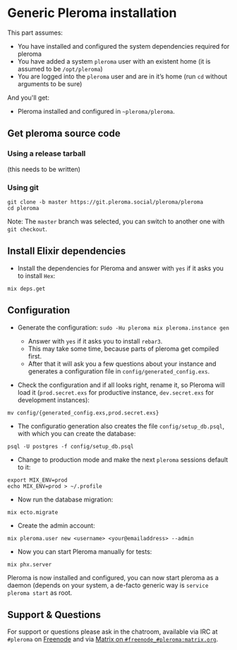 # Generic Pleroma installation

This part assumes:
- You have installed and configured the system dependencies required for pleroma
- You have added a system `pleroma` user with an existent home (it is assumed to be `/opt/pleroma`)
- You are logged into the `pleroma` user and are in it’s home (run `cd` without arguments to be sure)

And you'll get:
- Pleroma installed and configured in `~pleroma/pleroma`.

## Get pleroma source code
### Using a release tarball

(this needs to be written)

### Using git
```shell
git clone -b master https://git.pleroma.social/pleroma/pleroma
cd pleroma
```

Note: The `master` branch was selected, you can switch to another one with `git checkout`.

## Install Elixir dependencies
* Install the dependencies for Pleroma and answer with `yes` if it asks you to install `Hex`:

```shell
mix deps.get
```

## Configuration
* Generate the configuration: `sudo -Hu pleroma mix pleroma.instance gen`
  * Answer with `yes` if it asks you to install `rebar3`.
  * This may take some time, because parts of pleroma get compiled first.
  * After that it will ask you a few questions about your instance and generates a configuration file in `config/generated_config.exs`.

* Check the configuration and if all looks right, rename it, so Pleroma will load it (`prod.secret.exs` for productive instance, `dev.secret.exs` for development instances):

```shell
mv config/{generated_config.exs,prod.secret.exs}
```

* The configuratio generation also creates the file `config/setup_db.psql`, with which you can create the database:

```shell
psql -U postgres -f config/setup_db.psql
```

* Change to production mode and make the next `pleroma` sessions default to it:

```shell
export MIX_ENV=prod
echo MIX_ENV=prod > ~/.profile
```

* Now run the database migration:

```shell
mix ecto.migrate
```

* Create the admin account:

```shell
mix pleroma.user new <username> <your@emailaddress> --admin
```

* Now you can start Pleroma manually for tests:

```shell
mix phx.server
```

Pleroma is now installed and configured, you can now start pleroma as a daemon (depends on your system, a de-facto generic way is ``service pleroma start`` as root.

## Support & Questions

For support or questions please ask in the chatroom, available via IRC at `#pleroma` on [Freenode](https://freenode.net/) and via [Matrix on `#freenode_#pleroma:matrix.org`](https://matrix.heldscal.la/#/room/#freenode_#pleroma:matrix.org).
